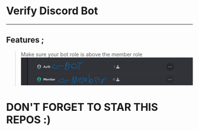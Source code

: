 # Verify Discord Bot
---
## Features ; </br>

> Make sure your bot role is above the member role 
![image img](/image.png)

# DON'T FORGET TO STAR THIS REPOS :)
